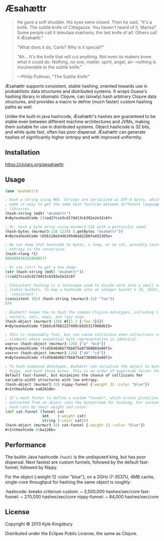 # Æsahættr

> He gave a soft shudder. His eyes were closed. Then he said, "It's a knife. The subtle knife of Cittàgazze. You haven't heard of it, Marisa? Some people call it teleutaia makhaira, the last knife of all. Others call it Æsahættr."
>
> "What does it do, Carlo? Why is it special?"
>
> "Ah... It's the knife that will cut anything. Not even its makers knew what it could do. Nothing, no one, matter, spirit, angel, air--nothing is invulnerable to the subtle knife."
>
> —Philip Pullman, "The Subtle Knife"

Æsahættr supports consistent, stable hashing, oriented towards use in
probabilistic data structures and distributed systems. It wraps Guava's hashing
library in idiomatic Clojure, can (slowly) hash arbitrary Clojure data
structures, and provides a macro to define (much faster) custom hashing paths
as well.

Unlike the built-in java hashcode, Æsahættr's hashes are guaranteed to be
stable even between different machine architectures and JVMs, making them
suitable for use in distributed systems. Object.hashcode is 32 bits, and while
quite fast, often has poor dispersal. Æsahættr can generate hashes of
significantly higher entropy and with improved uniformity.

## Installation

https://clojars.org/aesahaettr

## Usage

```clojure
(use 'æsahættr)

; Hash a string using MD5. Strings are serialized as UTF-8 bytes, which should
; make it easy to get the same hash function between different languages and
; libraries.
(hash-string (md5) "æsahættr")
#<BytesHashCode 210ad27cce3cd17d413c6392e2e32c6f>

; Or, hash a byte array using murmur3-128 with a particular seed:
(hash-bytes (murmur3-128 1234) (.getBytes "æsahættr"))
#<BytesHashCode 6b5b120e544b34540a822b6fa452365e>

; We can dump that hashcode to bytes, a long, or an int, possibly losing
; entropy in the conversion.
(hash->long *1)
9066094382428588577

; Or use (str) to get a hex dump:
(str (hash-string (md5) "æsahættr"))
210ad27cce3cd17d413c6392e2e32c6f

; Consistent hashing is a technique used to divide work into a small number of
; stable buckets. To map a hashcode into an integer bucket ∈ [0, 1024), use
; `consistent`:
(consistent 1024 (hash-string (murmur3-32) "foo"))
574

; Æsahættr knows how to hash the common Clojure datatypes, including lists,
; vectors, sets, maps, and lazy seqs.
(hash-object (murmur3-128) #{[1 2 {:foo 3}]})
#<BytesHashCode f1bb5c87662227499cb925317908db15>

; This is reasonably fast, but can cause collisions when collections contain
; elements whose sequential byte representation is identical.
user=> (hash-object (murmur3-128) ["a" "bcd"])
#<BytesHashCode 4fcd5646d6b77bb875e87360883e00f2>
user=> (hash-object (murmur3-128) ["ab" "cd"])
#<BytesHashCode 4fcd5646d6b77bb875e87360883e00f2>

; To hash compound datatypes, Æsahættr can serialize the object to bytes
; Nippy, and hash those bytes. This is an order of magnitude faster than the
default fast-funnel, but minimizes the chance of collisions for
variable-width structures with low entropy.
(hash-object (murmur3-32) nippy-funnel {:weight 12 :color "blue"})
#<IntHashCode ea82010b>

; It's much faster to define a custom *funnel*, which writes primitive values
; extracted from an object into the bytestream for hashing. For instance, to
; hash cats by their weight and color:
(def cat-funnel (funnel cat
                 int    (:weight cat)
                 string (:color cat)))
(hash-object (murmur3-32) cat-funnel {:weight 12 :color "blue"})
#<IntHashCode 82ba126b>
```
## Performance

The builtin Java hashcode `(hash)` is the undisputed king, but has poor
dispersal. Next fastest are custom funnels, followed by the default
fast-funnel, followed by Nippy.

For the object {:weight 12 :color "blue"}, on a 2GHz i7-3537U, 4MB cache,
single-core throughput for hashing the same object is roughly:

.hashcode:    breaks criterium
custom:       ~ 3,500,000 hashes/sec/core
fast-funnel:  ~   270,000 hashes/sec/core
nippy-funnel: ~    84,000 hashes/sec/core

## License

Copyright © 2013 Kyle Kingsbury

Distributed under the Eclipse Public License, the same as Clojure.
